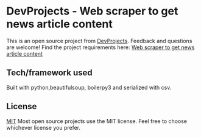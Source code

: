 # DevProjects - Web scraper to get news article content

This is an open source project from [DevProjects](http://www.codementor.io/projects). Feedback and questions are welcome!
Find the project requirements here: [Web scraper to get news article content](https://www.codementor.io/projects/tool/web-scraper-to-get-news-article-content-atx32d46qe)

## Tech/framework used
Built with python,beautifulsoup, boilerpy3 and  serialized with csv. 


## License
[MIT](https://choosealicense.com/licenses/mit/)
Most open source projects use the MIT license. Feel free to choose whichever license you prefer.


